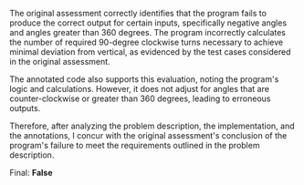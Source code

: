 The original assessment correctly identifies that the program fails to produce the correct output for certain inputs, specifically negative angles and angles greater than 360 degrees. The program incorrectly calculates the number of required 90-degree clockwise turns necessary to achieve minimal deviation from vertical, as evidenced by the test cases considered in the original assessment.

The annotated code also supports this evaluation, noting the program's logic and calculations. However, it does not adjust for angles that are counter-clockwise or greater than 360 degrees, leading to erroneous outputs.

Therefore, after analyzing the problem description, the implementation, and the annotations, I concur with the original assessment's conclusion of the program's failure to meet the requirements outlined in the problem description.

Final: **False**
